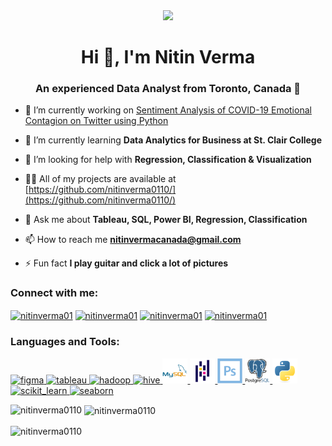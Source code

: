 <div id="header" align="center">
  <img src="https://speculate.co.ke/wp-content/uploads/2021/08/bi.gif" width="600"/>
</div>

<h1 align="center">Hi 👋, I'm Nitin Verma</h1>
<h3 align="center">An experienced Data Analyst from Toronto, Canada 🍁</h3>

- 🔭 I’m currently working on [Sentiment Analysis of COVID-19 Emotional Contagion on Twitter using Python](https://github.com/nitinverma0110/capstone-project)

- 🌱 I’m currently learning **Data Analytics for Business at St. Clair College**

- 🤝 I’m looking for help with **Regression, Classification & Visualization**

- 👨‍💻 All of my projects are available at [https://github.com/nitinverma0110/](https://github.com/nitinverma0110/)

- 💬 Ask me about **Tableau, SQL, Power BI, Regression, Classification**

- 📫 How to reach me **nitinvermacanada@gmail.com**

- ⚡ Fun fact **I play guitar and click a lot of pictures**

<h3 align="left">Connect with me:</h3>
<p align="left">
<a href="https://twitter.com/nitinverma01" target="blank"><img align="center" src="https://raw.githubusercontent.com/rahuldkjain/github-profile-readme-generator/master/src/images/icons/Social/twitter.svg" alt="nitinverma01" height="30" width="40" /></a>
<a href="https://linkedin.com/in/nitinverma01" target="blank"><img align="center" src="https://raw.githubusercontent.com/rahuldkjain/github-profile-readme-generator/master/src/images/icons/Social/linked-in-alt.svg" alt="nitinverma01" height="30" width="40" /></a>
<a href="https://fb.com/nitinverma01" target="blank"><img align="center" src="https://raw.githubusercontent.com/rahuldkjain/github-profile-readme-generator/master/src/images/icons/Social/facebook.svg" alt="nitinverma01" height="30" width="40" /></a>
<a href="https://instagram.com/nitinverma01" target="blank"><img align="center" src="https://raw.githubusercontent.com/rahuldkjain/github-profile-readme-generator/master/src/images/icons/Social/instagram.svg" alt="nitinverma01" height="30" width="40" /></a>
</p>

<h3 align="left">Languages and Tools:</h3>
<p align="left"> <a href="https://www.figma.com/" target="_blank" rel="noreferrer"> <img src="https://www.vectorlogo.zone/logos/figma/figma-icon.svg" alt="figma" width="40" height="40"/> </a> <a href="https://www.tableau.com/" target="_blank" rel="noreferrer"> <img src="https://th.bing.com/th/id/R.d609cfeb11cb4620757ca72036bd08d5?rik=SuwZTLba1Xm0aA&pid=ImgRaw&r=0" alt="tableau" width="40" height="40"/> </a> <a href="https://hadoop.apache.org/" target="_blank" rel="noreferrer"> <img src="https://www.vectorlogo.zone/logos/apache_hadoop/apache_hadoop-icon.svg" alt="hadoop" width="40" height="40"/> </a> <a href="https://hive.apache.org/" target="_blank" rel="noreferrer"> <img src="https://www.vectorlogo.zone/logos/apache_hive/apache_hive-icon.svg" alt="hive" width="40" height="40"/> </a> <a href="https://www.mysql.com/" target="_blank" rel="noreferrer"> <img src="https://raw.githubusercontent.com/devicons/devicon/master/icons/mysql/mysql-original-wordmark.svg" alt="mysql" width="40" height="40"/> </a> <a href="https://pandas.pydata.org/" target="_blank" rel="noreferrer"> <img src="https://raw.githubusercontent.com/devicons/devicon/2ae2a900d2f041da66e950e4d48052658d850630/icons/pandas/pandas-original.svg" alt="pandas" width="40" height="40"/> </a> <a href="https://www.photoshop.com/en" target="_blank" rel="noreferrer"> <img src="https://raw.githubusercontent.com/devicons/devicon/master/icons/photoshop/photoshop-line.svg" alt="photoshop" width="40" height="40"/> </a> <a href="https://www.postgresql.org" target="_blank" rel="noreferrer"> <img src="https://raw.githubusercontent.com/devicons/devicon/master/icons/postgresql/postgresql-original-wordmark.svg" alt="postgresql" width="40" height="40"/> </a> <a href="https://www.python.org" target="_blank" rel="noreferrer"> <img src="https://raw.githubusercontent.com/devicons/devicon/master/icons/python/python-original.svg" alt="python" width="40" height="40"/> </a> <a href="https://scikit-learn.org/" target="_blank" rel="noreferrer"> <img src="https://upload.wikimedia.org/wikipedia/commons/0/05/Scikit_learn_logo_small.svg" alt="scikit_learn" width="40" height="40"/> </a> <a href="https://seaborn.pydata.org/" target="_blank" rel="noreferrer"> <img src="https://seaborn.pydata.org/_images/logo-mark-lightbg.svg" alt="seaborn" width="40" height="40"/> </a> </p>

<p><img align="left" src="https://github-readme-stats.vercel.app/api/top-langs?username=nitinverma0110&show_icons=true&locale=en&layout=compact" alt="nitinverma0110" /></p>

<p>&nbsp;<img align="center" src="https://github-readme-stats.vercel.app/api?username=nitinverma0110&show_icons=true&locale=en" alt="nitinverma0110" /></p>

<p><img align="center" src="https://github-readme-streak-stats.herokuapp.com/?user=nitinverma0110&" alt="nitinverma0110" /></p>
